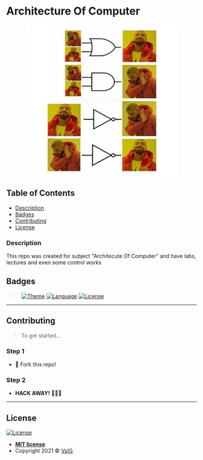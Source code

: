 # Architecture Of Computer

<p align="center">
  <img src="https://github.com/VsIG-official/Architecture-Of-Computer/blob/master/photo_2021-01-12_17-44-29.jpg" data-canonical-src="https://github.com/VsIG-official/Architecture-Of-Computer/blob/master/photo_2021-01-12_17-44-29.jpg" width="400" height="400" />
</p>

## Table of Contents

- [Description](#description)
- [Badges](#badges)
- [Contributing](#contributing)
- [License](#license)

### Description

This repo was created for subject "Architecute Of Computer" and have labs, lectures and even some control works

## Badges

> [![Theme](https://img.shields.io/badge/Theme-AoC-blue?style=flat-square)](https://en.wikipedia.org/wiki/Computer_architecture)
> [![Language](https://img.shields.io/badge/Language-Verilog-blue?style=flat-square)](https://en.wikipedia.org/wiki/Verilog)
> [![License](http://img.shields.io/:license-mit-blue.svg?style=flat-square)](http://badges.mit-license.org)

---

## Contributing

> To get started...

### Step 1

- 🍴 Fork this repo!

### Step 2

- **HACK AWAY!** 🔨🔨🔨

---

## License

[![License](http://img.shields.io/:license-mit-blue.svg?style=flat-square)](http://badges.mit-license.org)

- **[MIT license](http://opensource.org/licenses/mit-license.php)**
- Copyright 2021 © <a href="https://github.com/VsIG-official" target="_blank">VsIG</a>.

